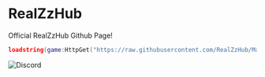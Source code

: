 # RealZzHub
Official RealZzHub Github Page!

```lua
loadstring(game:HttpGet("https://raw.githubusercontent.com/RealZzHub/Main/main/Main.lua"))()
```

![Discord](https://discordapp.com/api/guilds/815574141931094037/widget.png?style=banner2)
